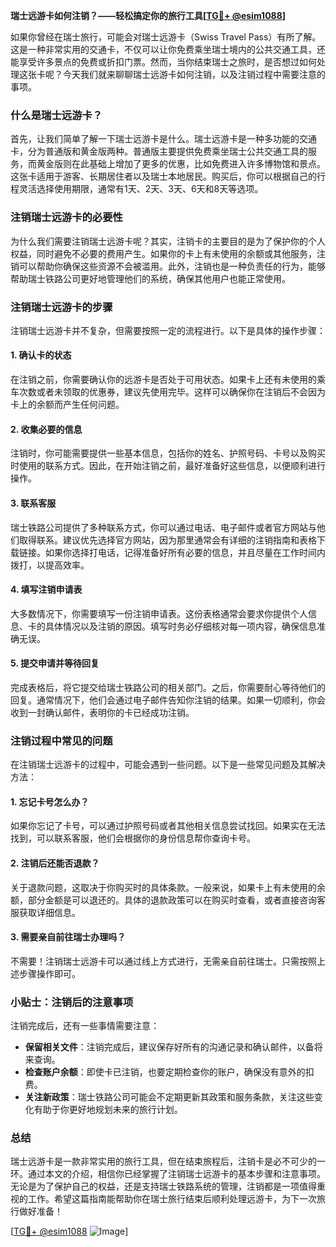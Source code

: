 **瑞士远游卡如何注销？——轻松搞定你的旅行工具[[TG💪+ @esim1088](https://t.me/s/esim1088)]**

如果你曾经在瑞士旅行，可能会对瑞士远游卡（Swiss Travel Pass）有所了解。这是一种非常实用的交通卡，不仅可以让你免费乘坐瑞士境内的公共交通工具，还能享受许多景点的免费或折扣门票。然而，当你结束瑞士之旅时，是否想过如何处理这张卡呢？今天我们就来聊聊瑞士远游卡如何注销，以及注销过程中需要注意的事项。

### 什么是瑞士远游卡？

首先，让我们简单了解一下瑞士远游卡是什么。瑞士远游卡是一种多功能的交通卡，分为普通版和黄金版两种。普通版主要提供免费乘坐瑞士公共交通工具的服务，而黄金版则在此基础上增加了更多的优惠，比如免费进入许多博物馆和景点。这张卡适用于游客、长期居住者以及瑞士本地居民。购买后，你可以根据自己的行程灵活选择使用期限，通常有1天、2天、3天、6天和8天等选项。

### 注销瑞士远游卡的必要性

为什么我们需要注销瑞士远游卡呢？其实，注销卡的主要目的是为了保护你的个人权益，同时避免不必要的费用产生。如果你的卡上有未使用的余额或其他服务，注销可以帮助你确保这些资源不会被滥用。此外，注销也是一种负责任的行为，能够帮助瑞士铁路公司更好地管理他们的系统，确保其他用户也能正常使用。

### 注销瑞士远游卡的步骤

注销瑞士远游卡并不复杂，但需要按照一定的流程进行。以下是具体的操作步骤：

#### 1. 确认卡的状态

在注销之前，你需要确认你的远游卡是否处于可用状态。如果卡上还有未使用的乘车次数或者未领取的优惠券，建议先使用完毕。这样可以确保你在注销后不会因为卡上的余额而产生任何问题。

#### 2. 收集必要的信息

注销时，你可能需要提供一些基本信息，包括你的姓名、护照号码、卡号以及购买时使用的联系方式。因此，在开始注销之前，最好准备好这些信息，以便顺利进行操作。

#### 3. 联系客服

瑞士铁路公司提供了多种联系方式，你可以通过电话、电子邮件或者官方网站与他们取得联系。建议优先选择官方网站，因为那里通常会有详细的注销指南和表格下载链接。如果你选择打电话，记得准备好所有必要的信息，并且尽量在工作时间内拨打，以提高效率。

#### 4. 填写注销申请表

大多数情况下，你需要填写一份注销申请表。这份表格通常会要求你提供个人信息、卡的具体情况以及注销的原因。填写时务必仔细核对每一项内容，确保信息准确无误。

#### 5. 提交申请并等待回复

完成表格后，将它提交给瑞士铁路公司的相关部门。之后，你需要耐心等待他们的回复。通常情况下，他们会通过电子邮件告知你注销的结果。如果一切顺利，你会收到一封确认邮件，表明你的卡已经成功注销。

### 注销过程中常见的问题

在注销瑞士远游卡的过程中，可能会遇到一些问题。以下是一些常见问题及其解决方法：

#### 1. 忘记卡号怎么办？

如果你忘记了卡号，可以通过护照号码或者其他相关信息尝试找回。如果实在无法找到，可以联系客服，他们会根据你的身份信息帮你查询卡号。

#### 2. 注销后还能否退款？

关于退款问题，这取决于你购买时的具体条款。一般来说，如果卡上有未使用的余额，部分金额是可以退还的。具体的退款政策可以在购买时查看，或者直接咨询客服获取详细信息。

#### 3. 需要亲自前往瑞士办理吗？

不需要！注销瑞士远游卡可以通过线上方式进行，无需亲自前往瑞士。只需按照上述步骤操作即可。

### 小贴士：注销后的注意事项

注销完成后，还有一些事情需要注意：

- **保留相关文件**：注销完成后，建议保存好所有的沟通记录和确认邮件，以备将来查询。
- **检查账户余额**：即使卡已注销，也要定期检查你的账户，确保没有意外的扣费。
- **关注新政策**：瑞士铁路公司可能会不定期更新其政策和服务条款，关注这些变化有助于你更好地规划未来的旅行计划。

### 总结

瑞士远游卡是一款非常实用的旅行工具，但在结束旅程后，注销卡是必不可少的一环。通过本文的介绍，相信你已经掌握了注销瑞士远游卡的基本步骤和注意事项。无论是为了保护自己的权益，还是支持瑞士铁路系统的管理，注销都是一项值得重视的工作。希望这篇指南能帮助你在瑞士旅行结束后顺利处理远游卡，为下一次旅行做好准备！

[[TG💪+ @esim1088](https://t.me/s/esim1088) ![Image](https://i.postimg.cc/4NQfJmqS/Snipaste-2025-05-13-00-14-12.png)]